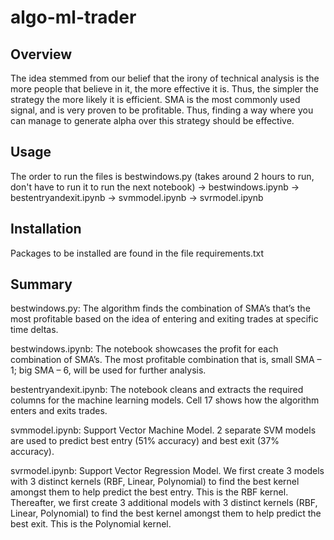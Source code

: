 # algo-ml-trader
## Overview
The idea stemmed from our belief that the irony of technical analysis is the more people that believe in it, the more effective it is.
Thus, the simpler the strategy the more likely it is efficient.
SMA is the most commonly used signal, and is very proven to be profitable. Thus, finding a way where you can manage to generate alpha over this strategy should be effective.

## Usage
The order to run the files is bestwindows.py (takes around 2 hours to run, don't have to run it to run the next notebook) -> bestwindows.ipynb -> bestentryandexit.ipynb -> svmmodel.ipynb -> svrmodel.ipynb

## Installation
Packages to be installed are found in the file requirements.txt

## Summary
bestwindows.py: The algorithm finds the combination of SMA’s that’s the most profitable based on the idea of entering and exiting trades at specific time deltas.

bestwindows.ipynb: The notebook showcases the profit for each combination of SMA’s. The most profitable combination that is, small SMA – 1; big SMA – 6, will be used for further analysis.

bestentryandexit.ipynb: The notebook cleans and extracts the required columns for the machine learning models. Cell 17 shows how the algorithm enters and exits trades.

svmmodel.ipynb: Support Vector Machine Model. 2 separate SVM models are used to predict best entry (51% accuracy) and best exit (37% accuracy).

svrmodel.ipynb: Support Vector Regression Model. We first create 3 models with 3 distinct kernels (RBF, Linear, Polynomial) to find the best kernel amongst them to help predict the best entry. This is the RBF kernel. Thereafter, we first create 3 additional models with 3 distinct kernels (RBF, Linear, Polynomial) to find the best kernel amongst them to help predict the best exit. This is the Polynomial kernel.







